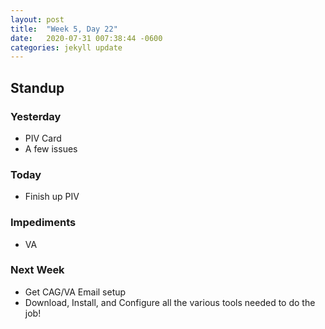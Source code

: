 ```yaml
---
layout: post
title:  "Week 5, Day 22"
date:   2020-07-31 007:38:44 -0600
categories: jekyll update
---
```


## Standup

### Yesterday
* PIV Card
* A few issues

### Today
* Finish up PIV

### Impediments
* VA

### Next Week
* Get CAG/VA Email setup
* Download, Install, and Configure all the various tools needed to do the job!
